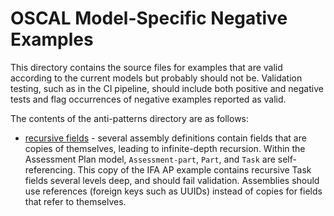 # OSCAL Model-Specific Negative Examples

This directory contains the source files for examples that are valid according
to the current models but probably should not be. Validation testing, such as
in the CI pipeline, should include both positive and negative tests and flag
occurrences of negative examples reported as valid.

The contents of the anti-patterns directory are as follows:
* [recursive fields](anti-pattern-ap.json) - several assembly definitions contain
fields that are copies of themselves, leading to infinite-depth recursion. Within the
Assessment Plan model, `Assessment-part`, `Part`, and `Task` are self-referencing.
This copy of the IFA AP example contains recursive Task fields several levels deep,
and should fail validation. Assemblies should use references (foreign keys such as
UUIDs) instead of copies for fields that refer to themselves.
